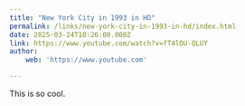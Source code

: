 ```yaml
---
title: "New York City in 1993 in HD"
permalink: /links/new-york-city-in-1993-in-hd/index.html
date: 2025-03-24T10:26:00.000Z
link: https://www.youtube.com/watch?v=fT4lDU-QLUY
author:
    web: 'https://www.youtube.com'

---
```


This is so cool.